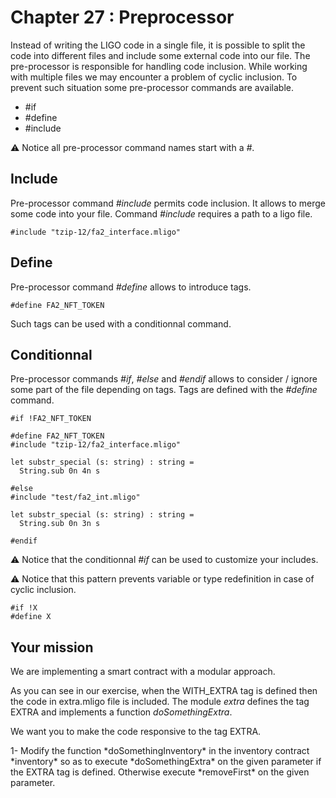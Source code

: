 # Chapter 27 : Preprocessor

<dialog character="mechanics"></dialog>

Instead of writing the LIGO code in a single file, it is possible to split the code into different files and include some external code into our file. The pre-processor is responsible for handling code inclusion. While working with multiple files we may encounter a problem of cyclic inclusion. To prevent such situation some pre-processor commands are available.

* #if
* #define
* #include

⚠️ Notice all pre-processor command names start with a _#_.

## Include

Pre-processor command *#include* permits code inclusion. It allows to merge some code into your file. Command *#include* requires a path to a ligo file. 

```
#include "tzip-12/fa2_interface.mligo"
```

## Define

Pre-processor command *#define* allows to introduce tags. 

```
#define FA2_NFT_TOKEN
```

Such tags can be used with a conditionnal command. 


## Conditionnal

Pre-processor commands *#if*, *#else* and *#endif* allows to consider / ignore some part of the file depending on tags. Tags are defined with the *#define* command.

```
#if !FA2_NFT_TOKEN

#define FA2_NFT_TOKEN
#include "tzip-12/fa2_interface.mligo"

let substr_special (s: string) : string = 
  String.sub 0n 4n s

#else
#include "test/fa2_int.mligo"

let substr_special (s: string) : string = 
  String.sub 0n 3n s

#endif
```

⚠️ Notice that the conditionnal *#if* can be used to customize your includes.

⚠️ Notice that this pattern prevents variable or type redefinition in case of cyclic inclusion.

```
#if !X 
#define X
```


## Your mission

We are implementing a smart contract with a modular approach.

As you can see in our exercise, when the WITH_EXTRA tag is defined then the code in extra.mligo file is included.
The module *extra* defines the tag EXTRA and implements a function *doSomethingExtra*.

We want you to make the code responsive to the tag EXTRA.
 

<!-- prettier-ignore -->1- Modify the function *doSomethingInventory* in the inventory contract *inventory* so as to execute *doSomethingExtra* on the given parameter if the EXTRA tag is defined. Otherwise execute *removeFirst* on the given parameter.

